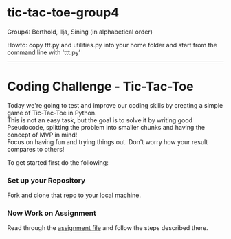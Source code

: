 # tic-tac-toe-group4
Group4: Berthold, Ilja, Sining (in alphabetical order)


Howto: copy ttt.py and utilities.py into your home folder and start from the command line with 'ttt.py'


-------------


# Coding Challenge - Tic-Tac-Toe

Today we're going to test and improve our coding skills by creating a simple game of Tic-Tac-Toe in Python.  
This is not an easy task, but the goal is to solve it by writing good Pseudocode, splitting the problem into smaller chunks and having the concept of MVP in mind!      
Focus on having fun and trying things out. Don't worry how your result compares to others!

To get started first do the following:
### Set up your Repository
Fork and clone that repo to your local machine.  

### Now Work on Assignment
Read through the [assignment file](Tic-Tac-Toe-assignment.md) and follow the steps described there. 
